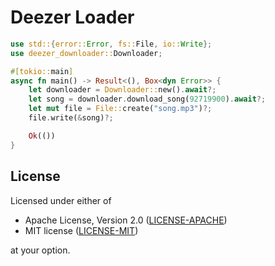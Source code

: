 # Deezer Loader

```rust 
use std::{error::Error, fs::File, io::Write};
use deezer_downloader::Downloader;

#[tokio::main]
async fn main() -> Result<(), Box<dyn Error>> {
    let downloader = Downloader::new().await?;
    let song = downloader.download_song(92719900).await?;
    let mut file = File::create("song.mp3")?;
    file.write(&song)?;

    Ok(())
}

```

## License

Licensed under either of

 * Apache License, Version 2.0
   ([LICENSE-APACHE](LICENSE-APACHE))
 * MIT license
   ([LICENSE-MIT](LICENSE-MIT))

at your option.
